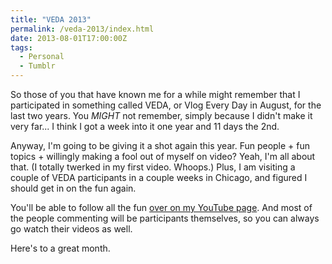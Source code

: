 ```yaml
---
title: "VEDA 2013"
permalink: /veda-2013/index.html
date: 2013-08-01T17:00:00Z
tags: 
  - Personal
  - Tumblr
---
```


So those of you that have known me for a while might remember that I participated in something called VEDA, or Vlog Every Day in August, for the last two years. You *MIGHT* not remember, simply because I didn't make it very far... I think I got a week into it one year and 11 days the 2nd.

Anyway, I'm going to be giving it a shot again this year. Fun people + fun topics + willingly making a fool out of myself on video? Yeah, I'm all about that. (I totally twerked in my first video. Whoops.) Plus, I am visiting a couple of VEDA participants in a couple weeks in Chicago, and figured I should get in on the fun again.

You'll be able to follow all the fun <a href="http://youtube.com/niclake13" target="_blank">over on my YouTube page</a>. And most of the people commenting will be participants themselves, so you can always go watch their videos as well.

Here's to a great month.

